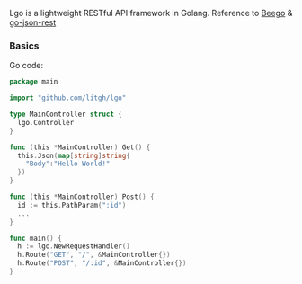 Lgo is a lightweight RESTful API framework in Golang. Reference to [Beego](http://github.com/astaxie/beego) & [go-json-rest](http://github.com/ant0ine/go-json-rest)

### Basics
Go code:
``` go
package main

import "github.com/litgh/lgo"

type MainController struct {
  lgo.Controller
}

func (this *MainController) Get() {
  this.Json(map[string]string{
    "Body":"Hello World!"
  })
}

func (this *MainController) Post() {
  id := this.PathParam(":id")
  ...
}

func main() {
  h := lgo.NewRequestHandler()
  h.Route("GET", "/", &MainController{})
  h.Route("POST", "/:id", &MainController{})
}
```
